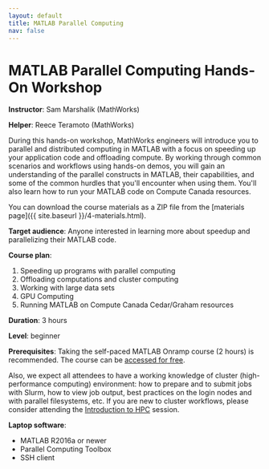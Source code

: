```yaml
---
layout: default
title: MATLAB Parallel Computing
nav: false
---
```


# MATLAB Parallel Computing Hands-On Workshop

**Instructor**: Sam Marshalik (MathWorks)

**Helper**: Reece Teramoto (MathWorks)

During this hands-on workshop, MathWorks engineers will introduce you to parallel and distributed
computing in MATLAB with a focus on speeding up your application code and offloading compute. By working
through common scenarios and workflows using hands-on demos, you will gain an understanding of the
parallel constructs in MATLAB, their capabilities, and some of the common hurdles that you'll encounter
when using them. You'll also learn how to run your MATLAB code on Compute Canada resources.

You can download the course materials as a ZIP file from the [materials page]({{ site.baseurl
}}/4-materials.html).

**Target audience**: Anyone interested in learning more about speedup and parallelizing their MATLAB code.

**Course plan**:
1. Speeding up programs with parallel computing
1. Offloading computations and cluster computing
1. Working with large data sets
1. GPU Computing
1. Running MATLAB on Compute Canada Cedar/Graham resources

**Duration**: 3 hours

**Level**: beginner

**Prerequisites**: Taking the self-paced MATLAB Onramp course (2 hours) is recommended. The course can be
<a href="https://www.mathworks.com/learn/tutorials/matlab-onramp.html" target="_blank">accessed for
free</a>.

Also, we expect all attendees to have a working knowledge of cluster (high-performance computing)
environment: how to prepare and to submit jobs with Slurm, how to view job output, best practices on the
login nodes and with parallel filesystems, etc. If you are new to cluster workflows, please consider
attending the [Introduction to HPC](introHPC) session.

**Laptop software**:
- MATLAB R2016a or newer
- Parallel Computing Toolbox
- SSH client

<!-- ideal cluster size for this course: dedicated 4-5 nodes with 32 cores/node and 2 GB/core; number of
cores per node is not particularly important, as long as there are ~80-100 cores in total -->

